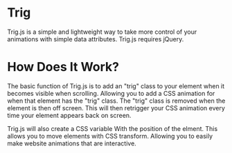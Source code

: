 # Trig
Trig.js is a simple and lightweight way to take more control of your animations with simple data attributes. Trig.js requires jQuery.

# How Does It Work?
The basic function of Trig.js is to add an "trig" class to your element when it becomes visible when scrolling. Allowing you to add a CSS animation for when that element has the "trig" class. The "trig" class is removed when the element is then off screen. This will then retrigger your CSS animation every time your element appears back on screen.

Trig.js will also create a CSS variable With the position of the elment. This allows you to move elements with CSS transform. Allowing you to easily make website animations that are interactive.
